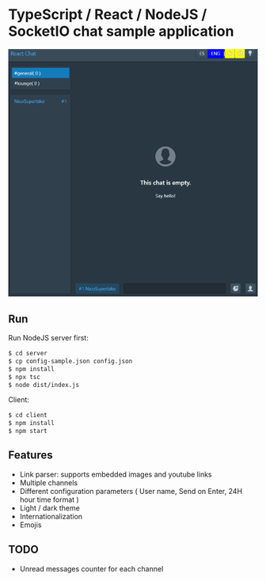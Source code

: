 # TypeScript / React / NodeJS / SocketIO chat sample application

![React Chat Demo](demo/chat2.gif)

## Run

Run NodeJS server first:

    $ cd server
    $ cp config-sample.json config.json
    $ npm install
    $ npx tsc
    $ node dist/index.js

Client:

    $ cd client
    $ npm install
    $ npm start
	
## Features

* Link parser: supports embedded images and youtube links 
* Multiple channels 
* Different configuration parameters ( User name, Send on Enter, 24H hour time format )
* Light / dark theme 
* Internationalization
* Emojis

## TODO

* Unread messages counter for each channel

